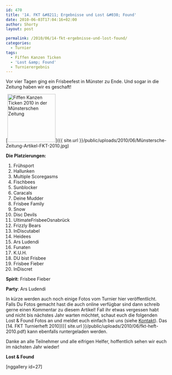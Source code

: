 ```yaml
---
id: 470
title: '14. FKT &#8211; Ergebnisse und Lost &#038; Found'
date: 2010-06-03T17:04:16+02:00
author: Shorty
layout: post

permalink: /2010/06/14-fkt-ergebnisse-und-lost-found/
categories:
  - Turnier
tags:
  - Fiffen Kanzen Ticken
  - 'Lost &amp; Found'
  - Turnierergebnis
---
```

Vor vier Tagen ging ein Frisbeefest in Münster zu Ende. Und sogar in die Zeitung haben wir es geschaft!

[<img class="alignnone size-thumbnail wp-image-475" title="Münstersche-Zeitung-Artikel-FKT-2010" src="{{ site.url }}/public/uploads/2010/06/Münstersche-Zeitung-Artikel-FKT-2010-150x150.jpg" alt="Fiffen Kanzen Ticken 2010 in der Münsterschen Zeitung" width="150" height="150" />]({{ site.url }}/public/uploads/2010/06/Münstersche-Zeitung-Artikel-FKT-2010.jpg)

**Die Platzierungen:<!--more-->**

  1. Frühsport
  2. Hallunken
  3. Multiple Scoregasms
  4. Fischbees
  5. Sunblocker
  6. Caracals
  7. Deine Mudder
  8. Frisbee Family
  9. Snow
 10. Disc Devils
 11. UltimateFrisbeeOsnabrück
 12. Frizzly Bears
 13. InDiscutabel
 14. Heidees
 15. Ars Ludendi
 16. Funaten
 17. K.U.H.
 18. DU bist Frisbee
 19. Frisbee Fieber
 20. InDiscret

**Spirit**: Frisbee Fieber

**Party**: Ars Ludendi

In kürze werden auch noch einige Fotos vom Turnier hier veröffentlicht. Falls Du Fotos gemacht hast die auch online verfügbar sind dann schreib gerne einen Kommentar zu diesem Artikel! Fall ihr etwas vergessen habt und nicht bis nächstes Jahr warten möchtet, schaut euch die folgenden Lost & Found Fotos an und meldet euch einfach bei uns (siehe [Kontakt](../kontakt/)). Das [14. FKT Turnierheft 2010]({{ site.url }}/public/uploads/2010/06/fkt-heft-2010.pdf) kann ebenfalls runtergeladen werden.

Danke an alle Teilnehmer und alle eifrigen Helfer, hoffentlich sehen wir euch im nächsten Jahr wieder!

**Lost & Found**

[nggallery id=27]